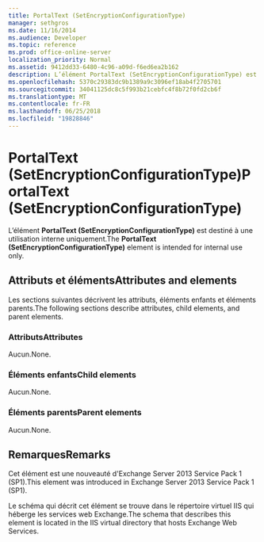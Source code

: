 ```yaml
---
title: PortalText (SetEncryptionConfigurationType)
manager: sethgros
ms.date: 11/16/2014
ms.audience: Developer
ms.topic: reference
ms.prod: office-online-server
localization_priority: Normal
ms.assetid: 9412dd33-6480-4c96-a09d-f6ed6ea2b162
description: L’élément PortalText (SetEncryptionConfigurationType) est destiné à une utilisation interne uniquement.
ms.openlocfilehash: 5370c29383dc9b1389a9c3096ef18ab4f2705701
ms.sourcegitcommit: 34041125dc8c5f993b21cebfc4f8b72f0fd2cb6f
ms.translationtype: MT
ms.contentlocale: fr-FR
ms.lasthandoff: 06/25/2018
ms.locfileid: "19828846"
---
```

# <a name="portaltext-setencryptionconfigurationtype"></a><span data-ttu-id="f4477-103">PortalText (SetEncryptionConfigurationType)</span><span class="sxs-lookup"><span data-stu-id="f4477-103">PortalText (SetEncryptionConfigurationType)</span></span>

<span data-ttu-id="f4477-104">L’élément **PortalText (SetEncryptionConfigurationType)** est destiné à une utilisation interne uniquement.</span><span class="sxs-lookup"><span data-stu-id="f4477-104">The **PortalText (SetEncryptionConfigurationType)** element is intended for internal use only.</span></span> 

## <a name="attributes-and-elements"></a><span data-ttu-id="f4477-105">Attributs et éléments</span><span class="sxs-lookup"><span data-stu-id="f4477-105">Attributes and elements</span></span>

<span data-ttu-id="f4477-106">Les sections suivantes décrivent les attributs, éléments enfants et éléments parents.</span><span class="sxs-lookup"><span data-stu-id="f4477-106">The following sections describe attributes, child elements, and parent elements.</span></span>
  
### <a name="attributes"></a><span data-ttu-id="f4477-107">Attributs</span><span class="sxs-lookup"><span data-stu-id="f4477-107">Attributes</span></span>

<span data-ttu-id="f4477-108">Aucun.</span><span class="sxs-lookup"><span data-stu-id="f4477-108">None.</span></span>
  
### <a name="child-elements"></a><span data-ttu-id="f4477-109">Éléments enfants</span><span class="sxs-lookup"><span data-stu-id="f4477-109">Child elements</span></span>

<span data-ttu-id="f4477-110">Aucun.</span><span class="sxs-lookup"><span data-stu-id="f4477-110">None.</span></span>
  
### <a name="parent-elements"></a><span data-ttu-id="f4477-111">Éléments parents</span><span class="sxs-lookup"><span data-stu-id="f4477-111">Parent elements</span></span>

<span data-ttu-id="f4477-112">Aucun.</span><span class="sxs-lookup"><span data-stu-id="f4477-112">None.</span></span>
  
## <a name="remarks"></a><span data-ttu-id="f4477-113">Remarques</span><span class="sxs-lookup"><span data-stu-id="f4477-113">Remarks</span></span>

<span data-ttu-id="f4477-114">Cet élément est une nouveauté d'Exchange Server 2013 Service Pack 1 (SP1).</span><span class="sxs-lookup"><span data-stu-id="f4477-114">This element was introduced in Exchange Server 2013 Service Pack 1 (SP1).</span></span>
  
<span data-ttu-id="f4477-115">Le schéma qui décrit cet élément se trouve dans le répertoire virtuel IIS qui héberge les services web Exchange.</span><span class="sxs-lookup"><span data-stu-id="f4477-115">The schema that describes this element is located in the IIS virtual directory that hosts Exchange Web Services.</span></span>
  


